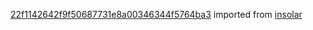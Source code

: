[22f1142642f9f50687731e8a00346344f5764ba3](https://github.com/insolar/insolar/commit/22f1142642f9f50687731e8a00346344f5764ba3) imported from [insolar](https://github.com/insolar/insolar)
